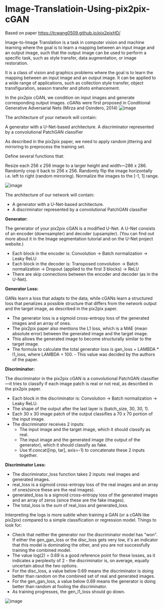 # Image-Translatioin-Using-pix2pix-cGAN

Based on paper https://tcwang0509.github.io/pix2pixHD/

Image-to-Image Translation is a task in computer vision and machine learning where the goal is to learn a mapping between an input image and an output image, such that the output image can be used to perform a specific task, such as style transfer, data augmentation, or image restoration.

It is a class of vision and graphics problems where the goal is to learn the mapping between an input image and an output image. It can be applied to a wide range of applications, such as collection style transfer, object transfiguration, season transfer and photo enhancement.

In the pix2pix cGAN, we condition on input images and generate corresponding output images. cGANs were first proposed in Conditional Generative Adversarial Nets (Mirza and Osindero, 2014)
![image](https://tcwang0509.github.io/pix2pixHD/images/teaser_720.gif)

The architecture of your network will contain:

A generator with a U-Net-based architecture.
A discriminator represented by a convolutional PatchGAN classifier

As described in the pix2pix paper, we need to apply random jittering and mirroring to preprocess the training set.

Define several functions that:

Resize each 256 x 256 image to a larger height and width—286 x 286.
Randomly crop it back to 256 x 256.
Randomly flip the image horizontally i.e. left to right (random mirroring).
Normalize the images to the [-1, 1] range.

![image](https://github.com/Harshith1234567/Image-Translatioin-Using-pix2pix-cGAN/assets/53342028/a05971e3-3d66-4e89-b4d7-fb8042c372a0)

The architecture of our network will contain:

- A generator with a U-Net-based architecture.
- A discriminator represented by a convolutional PatchGAN classifier

<b> Generator: </b>

The generator of your pix2pix cGAN is a modified U-Net. A U-Net consists of an encoder (downsampler) and decoder (upsampler). (You can find out more about it in the Image segmentation tutorial and on the U-Net project website.)

- Each block in the encoder is: Convolution -> Batch normalization -> Leaky ReLU
- Each block in the decoder is: Transposed convolution -> Batch normalization -> Dropout (applied to the first 3 blocks) -> ReLU
- There are skip connections between the encoder and decoder (as in the U-Net).

<b> Generator Loss: </b>

GANs learn a loss that adapts to the data, while cGANs learn a structured loss that penalizes a possible structure that differs from the network output and the target image, as described in the pix2pix paper.

- The generator loss is a sigmoid cross-entropy loss of the generated images and an array of ones.
- The pix2pix paper also mentions the L1 loss, which is a MAE (mean absolute error) between the generated image and the target image.
- This allows the generated image to become structurally similar to the target image.
- The formula to calculate the total generator loss is gan_loss + LAMBDA * l1_loss, where LAMBDA = 100. - This value was decided by the authors of the paper.

<b> Discriminator: </b>

The discriminator in the pix2pix cGAN is a convolutional PatchGAN classifier—it tries to classify if each image patch is real or not real, as described in the pix2pix paper.

- Each block in the discriminator is: Convolution -> Batch normalization -> Leaky ReLU.
- The shape of the output after the last layer is (batch_size, 30, 30, 1).
- Each 30 x 30 image patch of the output classifies a 70 x 70 portion of the input image.
- The discriminator receives 2 inputs:
    - The input image and the target image, which it should classify as real.
    - The input image and the generated image (the output of the generator), which it should classify as fake.
    - Use tf.concat([inp, tar], axis=-1) to concatenate these 2 inputs together.
    

<b> Discriminator Loss: </b>

- The discriminator_loss function takes 2 inputs: real images and generated images.
- real_loss is a sigmoid cross-entropy loss of the real images and an array of ones(since these are the real images).
- generated_loss is a sigmoid cross-entropy loss of the generated images and an array of zeros (since these are the fake images).
- The total_loss is the sum of real_loss and generated_loss.

Interpreting the logs is more subtle when training a GAN (or a cGAN like pix2pix) compared to a simple classification or regression model. Things to look for:

- Check that neither the generator nor the discriminator model has "won". If either the gen_gan_loss or the disc_loss gets very low, it's an indicator that this model is dominating the other, and you are not successfully training the combined model.
- The value log(2) = 0.69 is a good reference point for these losses, as it indicates a perplexity of 2 - the discriminator is, on average, equally uncertain about the two options.
- For the disc_loss, a value below 0.69 means the discriminator is doing better than random on the combined set of real and generated images.
- For the gen_gan_loss, a value below 0.69 means the generator is doing better than random at fooling the discriminator.
- As training progresses, the gen_l1_loss should go down.

![image](https://github.com/Harshith1234567/Image-Translatioin-Using-pix2pix-cGAN/assets/53342028/b7e67980-e659-423e-9546-426a2353caee)
